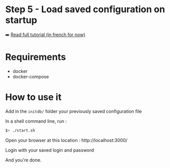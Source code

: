 # Step 5 - Load saved configuration on startup

:arrow_right: [Read full tutorial (in french for now)](http://www.jeckel.fr/2017/12/pre-configurer-grafana-avec-docker-compose/)

# Requirements

- docker
- docker-compose

# How to use it

Add in the `initdb/` folder your previously saved configuration file

In a shell command line, run :

```bash
$> ./start.sh
```

Open your browser at this location : http://localhost:3000/

Login with your saved login and password

And you're done.